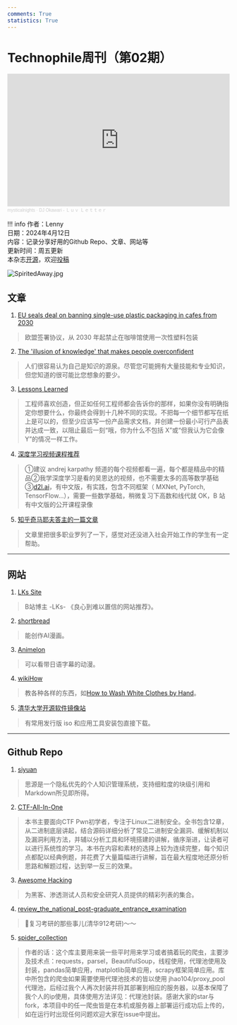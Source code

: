 ```yaml
---
comments: True
statistics: True
---
```


# Technophile周刊（第02期）

<iframe width="100%" height="300" scrolling="no" frameborder="no" allow="autoplay" src="https://w.soundcloud.com/player/?url=https%3A//api.soundcloud.com/tracks/28558142&color=%23ff5500&auto_play=false&hide_related=false&show_comments=true&show_user=true&show_reposts=false&show_teaser=true&visual=true"></iframe><div style="font-size: 10px; color: #cccccc;line-break: anywhere;word-break: normal;overflow: hidden;white-space: nowrap;text-overflow: ellipsis; font-family: Interstate,Lucida Grande,Lucida Sans Unicode,Lucida Sans,Garuda,Verdana,Tahoma,sans-serif;font-weight: 100;"><a href="https://soundcloud.com/mysticalnights" title="mysticalnights" target="_blank" style="color: #cccccc; text-decoration: none;">mysticalnights</a> · <a href="https://soundcloud.com/mysticalnights/dj-okawari-luv-letter" title="DJ Okawari - Ｌｕｖ Ｌｅｔｔｅｒ" target="_blank" style="color: #cccccc; text-decoration: none;">DJ Okawari - Ｌｕｖ Ｌｅｔｔｅｒ</a></div>

!!! info
    作者：Lenny<br>
    日期：2024年4月12日<br>
    内容：记录分享好用的Github Repo、文章、网站等<br>
    更新时间：周五更新<br>
    本杂志[开源](https://github.com/LennyChenLaw/Weekly)，欢迎[投稿](https://github.com/LennyChenLaw/Weekly/issues)


![SpiritedAway.jpg](https://s2.loli.net/2024/04/12/xf1iA2CTsucoy6I.jpg)

## 文章
1. [EU seals deal on banning single-use plastic packaging in cafes from 2030](http://www.goodnewsagency.org/m/issue.php?number=323&lang=en)
>欧盟签署协议，从 2030 年起禁止在咖啡馆使用一次性塑料包装
2. [The 'illusion of knowledge' that makes people overconfident](https://www.bbc.com/worklife/article/20220812-the-illusion-of-knowledge-that-makes-people-overconfident)
>人们很容易认为自己是知识的源泉。尽管您可能拥有大量技能和专业知识，但您知道的很可能比您想象的要少。

3. [Lessons Learned](https://fourwalledcubicle.com/blog/2015/07/lessons-learned/)
>工程师喜欢创造，但正如任何工程师都会告诉你的那样，如果你没有明确指定你想要什么，你最终会得到十几种不同的实现。不把每一个细节都写在纸上是可以的，但至少应该写一份产品需求文档，并创建一份最小可行产品表并达成一致，以阻止最后一刻“哦，你为什么不包括 X”或“但我认为它会像Y”的情况一样工作。
4. [深度学习视频课程推荐](https://www.v2ex.com/t/1031758#reply5)
>①建议 andrej karpathy 频道的每个视频都看一遍，每个都是精品中的精品②我学深度学习是看的吴恩达的视频，也不需要太多的高等数学基础③[d2l.ai](https://d2l.ai/)，有中文版，有实践，包含不同框架（ MXNet, PyTorch, TensorFlow...），需要一些数学基础，稍微复习下高数和线代就 OK，B 站有中文版的公开课程录像
5. [知乎奇马耶夫答主的一篇文章](https://www.zhihu.com/question/625638877/answer/3360258677)
>文章里把很多职业罗列了一下，感觉对还没进入社会开始工作的学生有一定帮助。

-------------

## 网站
1. [LKs Site](https://lkssite.vip/)
>B站博主 -LKs- 《良心到难以置信的网站推荐》。
2. [shortbread](https://create.shortbread.ai/)
>能创作AI漫画。
3. [Animelon](https://animelon.com/)
>可以看带日语字幕的动漫。
4. [wikiHow](https://www.wikihow.com/Main-Page)
>教各种各样的东西，如[How to Wash White Clothes by Hand](https://www.wikihow.com/Wash-White-Clothes-by-Hand)。
5. [清华大学开源软件镜像站](https://mirrors.tuna.tsinghua.edu.cn/)
>有常用发行版 iso 和应用工具安装包直接下载。

-----------------

## Github Repo
1. [siyuan](https://github.com/siyuan-note/siyuan)
>思源是一个隐私优先的个人知识管理系统，支持细粒度的块级引用和Markdown所见即所得。
2. [CTF-All-In-One](https://github.com/firmianay/CTF-All-In-One)
>本书主要面向CTF Pwn初学者，专注于Linux二进制安全。全书包含12章，从二进制底层讲起，结合源码详细分析了常见二进制安全漏洞、缓解机制以及漏洞利用方法，并辅以分析工具和环境搭建的讲解，循序渐进，让读者可以进行系统性的学习。本书在内容和素材的选择上较为连续完整，每个知识点都配以经典例题，并花费了大量篇幅进行讲解，旨在最大程度地还原分析思路和解题过程，达到举一反三的效果。
3. [Awesome Hacking](https://github.com/Hack-with-Github/Awesome-Hacking)
> 为黑客、渗透测试人员和安全研究人员提供的精彩列表的集合。
4. [review_the_national_post-graduate_entrance_examination](https://github.com/AngelKitty/review_the_national_post-graduate_entrance_examination)
>🌟复习考研的那些事儿(清华912考研)～～
5. [spider_collection](https://github.com/srx-2000/spider_collection)
>作者的话：​ 这个库主要用来装一些平时用来学习或者搞着玩的爬虫，主要涉及技术点：requests，parsel，BeautifulSoup，线程使用，代理池使用及封装，pandas简单应用，matplotlib简单应用，scrapy框架简单应用。库中所包含的爬虫如果需要使用代理池技术的皆以使用 jhao104/proxy_pool代理池，后经过我个人再次封装并将其部署到相应的服务器，以基本保障了我个人的ip使用，具体使用方法详见：代理池封装。感谢大家的star与fork，本项目中的任一爬虫皆是在本机或服务器上部署运行成功后上传的，如在运行时出现任何问题欢迎大家在issue中提出。

